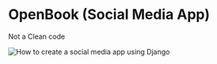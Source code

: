 # OpenBook (Social Media App)
Not a Clean code



![How to create a social media app using Django](https://github.com/user-attachments/assets/502436b8-b715-4cf6-8d26-9945e1b61ade)
